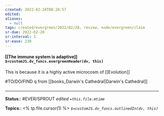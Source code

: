 ```yaml
---
created: 2022-02-28T08:20:57 
edited: 
aliases:
  - null
tags: created/evergreen/2022/02/28, review, node/evergreen/claim
sr-due: 2022-02-28
sr-interval: 1
sr-ease: 230
---
```


#### [[The immune system is adaptive]] `$=customJS.dv_funcs.evergreenHeader(dv, this)`

This is because it is a highly active microcosm of [[Evolution]]

#TO/DO/FIND q from [[books_Darwin's Cathedral|Darwin's Cathedral]]

### <hr class="footnote"/>

**Status**:: #EVER/SPROUT
*edited `=this.file.mtime`*

**Topics**:: <% tp.file.cursor(1) %>
*`$=customJS.dv_funcs.outlinedIn(dv, this)`*
